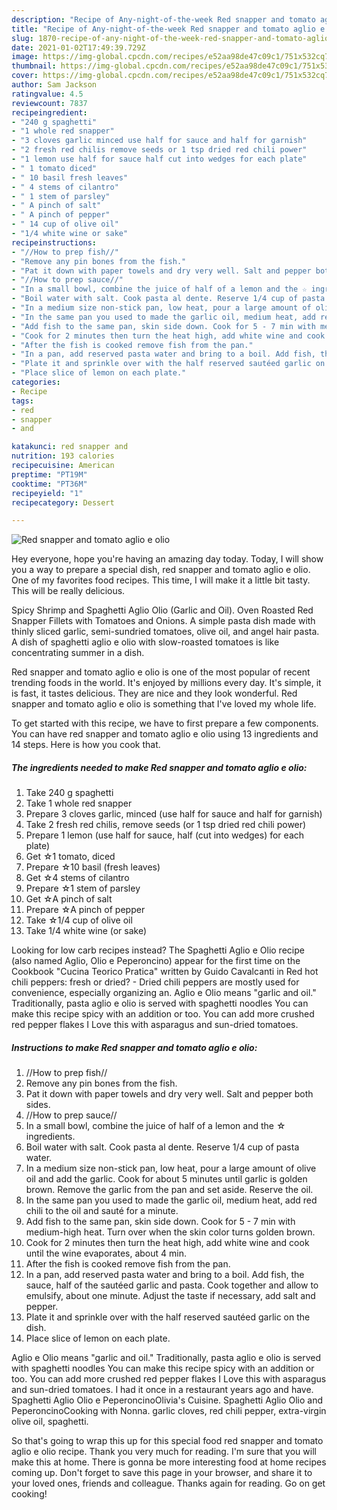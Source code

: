 ```yaml
---
description: "Recipe of Any-night-of-the-week Red snapper and tomato aglio e olio"
title: "Recipe of Any-night-of-the-week Red snapper and tomato aglio e olio"
slug: 1870-recipe-of-any-night-of-the-week-red-snapper-and-tomato-aglio-e-olio
date: 2021-01-02T17:49:39.729Z
image: https://img-global.cpcdn.com/recipes/e52aa98de47c09c1/751x532cq70/red-snapper-and-tomato-aglio-e-olio-recipe-main-photo.jpg
thumbnail: https://img-global.cpcdn.com/recipes/e52aa98de47c09c1/751x532cq70/red-snapper-and-tomato-aglio-e-olio-recipe-main-photo.jpg
cover: https://img-global.cpcdn.com/recipes/e52aa98de47c09c1/751x532cq70/red-snapper-and-tomato-aglio-e-olio-recipe-main-photo.jpg
author: Sam Jackson
ratingvalue: 4.5
reviewcount: 7837
recipeingredient:
- "240 g spaghetti"
- "1 whole red snapper"
- "3 cloves garlic minced use half for sauce and half for garnish"
- "2 fresh red chilis remove seeds or 1 tsp dried red chili power"
- "1 lemon use half for sauce half cut into wedges for each plate"
- " 1 tomato diced"
- " 10 basil fresh leaves"
- " 4 stems of cilantro"
- " 1 stem of parsley"
- " A pinch of salt"
- " A pinch of pepper"
- " 14 cup of olive oil"
- "1/4 white wine or sake"
recipeinstructions:
- "//How to prep fish//"
- "Remove any pin bones from the fish."
- "Pat it down with paper towels and dry very well. Salt and pepper both sides."
- "//How to prep sauce//"
- "In a small bowl, combine the juice of half of a lemon and the ☆ ingredients."
- "Boil water with salt. Cook pasta al dente. Reserve 1/4 cup of pasta water."
- "In a medium size non-stick pan, low heat, pour a large amount of olive oil and add the garlic. Cook for about 5 minutes until garlic is golden brown. Remove the garlic from the pan and set aside. Reserve the oil."
- "In the same pan you used to made the garlic oil, medium heat, add red chili to the oil and sauté for a minute."
- "Add fish to the same pan, skin side down. Cook for 5 - 7 min with medium-high heat. Turn over when the skin color turns golden brown."
- "Cook for 2 minutes then turn the heat high, add white wine and cook until the wine evaporates, about 4 min."
- "After the fish is cooked remove fish from the pan."
- "In a pan, add reserved pasta water and bring to a boil. Add fish, the sauce, half of the sautéed garlic and pasta. Cook together and allow to emulsify, about one minute. Adjust the taste if necessary, add salt and pepper."
- "Plate it and sprinkle over with the half reserved sautéed garlic on the dish."
- "Place slice of lemon on each plate."
categories:
- Recipe
tags:
- red
- snapper
- and

katakunci: red snapper and 
nutrition: 193 calories
recipecuisine: American
preptime: "PT19M"
cooktime: "PT36M"
recipeyield: "1"
recipecategory: Dessert

---
```



![Red snapper and tomato aglio e olio](https://img-global.cpcdn.com/recipes/e52aa98de47c09c1/751x532cq70/red-snapper-and-tomato-aglio-e-olio-recipe-main-photo.jpg)

Hey everyone, hope you're having an amazing day today. Today, I will show you a way to prepare a special dish, red snapper and tomato aglio e olio. One of my favorites food recipes. This time, I will make it a little bit tasty. This will be really delicious.

Spicy Shrimp and Spaghetti Aglio Olio (Garlic and Oil). Oven Roasted Red Snapper Fillets with Tomatoes and Onions. A simple pasta dish made with thinly sliced garlic, semi-sundried tomatoes, olive oil, and angel hair pasta. A dish of spaghetti aglio e olio with slow-roasted tomatoes is like concentrating summer in a dish.

Red snapper and tomato aglio e olio is one of the most popular of recent trending foods in the world. It's enjoyed by millions every day. It's simple, it is fast, it tastes delicious. They are nice and they look wonderful. Red snapper and tomato aglio e olio is something that I've loved my whole life.


To get started with this recipe, we have to first prepare a few components. You can have red snapper and tomato aglio e olio using 13 ingredients and 14 steps. Here is how you cook that.

<!--inarticleads1-->

##### The ingredients needed to make Red snapper and tomato aglio e olio:

1. Take 240 g spaghetti
1. Take 1 whole red snapper
1. Prepare 3 cloves garlic, minced (use half for sauce and half for garnish)
1. Take 2 fresh red chilis, remove seeds (or 1 tsp dried red chili power)
1. Prepare 1 lemon (use half for sauce, half (cut into wedges) for each plate)
1. Get  ☆1 tomato, diced
1. Prepare  ☆10 basil (fresh leaves)
1. Get  ☆4 stems of cilantro
1. Prepare  ☆1 stem of parsley
1. Get  ☆A pinch of salt
1. Prepare  ☆A pinch of pepper
1. Take  ☆1/4 cup of olive oil
1. Take 1/4 white wine (or sake)


Looking for low carb recipes instead? The Spaghetti Aglio e Olio recipe (also named Aglio, Olio e Peperoncino) appear for the first time on the Cookbook &#34;Cucina Teorico Pratica&#34; written by Guido Cavalcanti in Red hot chili peppers: fresh or dried? - Dried chili peppers are mostly used for convenience, especially organizing an. Aglio e Olio means &#34;garlic and oil.&#34; Traditionally, pasta aglio e olio is served with spaghetti noodles You can make this recipe spicy with an addition or too. You can add more crushed red pepper flakes I Love this with asparagus and sun-dried tomatoes. 

<!--inarticleads2-->

##### Instructions to make Red snapper and tomato aglio e olio:

1. //How to prep fish//
1. Remove any pin bones from the fish.
1. Pat it down with paper towels and dry very well. Salt and pepper both sides.
1. //How to prep sauce//
1. In a small bowl, combine the juice of half of a lemon and the ☆ ingredients.
1. Boil water with salt. Cook pasta al dente. Reserve 1/4 cup of pasta water.
1. In a medium size non-stick pan, low heat, pour a large amount of olive oil and add the garlic. Cook for about 5 minutes until garlic is golden brown. Remove the garlic from the pan and set aside. Reserve the oil.
1. In the same pan you used to made the garlic oil, medium heat, add red chili to the oil and sauté for a minute.
1. Add fish to the same pan, skin side down. Cook for 5 - 7 min with medium-high heat. Turn over when the skin color turns golden brown.
1. Cook for 2 minutes then turn the heat high, add white wine and cook until the wine evaporates, about 4 min.
1. After the fish is cooked remove fish from the pan.
1. In a pan, add reserved pasta water and bring to a boil. Add fish, the sauce, half of the sautéed garlic and pasta. Cook together and allow to emulsify, about one minute. Adjust the taste if necessary, add salt and pepper.
1. Plate it and sprinkle over with the half reserved sautéed garlic on the dish.
1. Place slice of lemon on each plate.


Aglio e Olio means &#34;garlic and oil.&#34; Traditionally, pasta aglio e olio is served with spaghetti noodles You can make this recipe spicy with an addition or too. You can add more crushed red pepper flakes I Love this with asparagus and sun-dried tomatoes. I had it once in a restaurant years ago and have. Spaghetti Aglio Olio e PeperoncinoOlivia&#39;s Cuisine. Spaghetti Aglio Olio and PeperoncinoCooking with Nonna. garlic cloves, red chili pepper, extra-virgin olive oil, spaghetti. 

So that's going to wrap this up for this special food red snapper and tomato aglio e olio recipe. Thank you very much for reading. I'm sure that you will make this at home. There is gonna be more interesting food at home recipes coming up. Don't forget to save this page in your browser, and share it to your loved ones, friends and colleague. Thanks again for reading. Go on get cooking!
